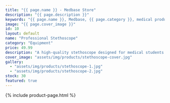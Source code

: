 ```yaml
---
title: "{{ page.name }} - Medbase Store"
description: "{{ page.description }}"
keywords: "{{ page.name }}, Medbase, {{ page.category }}, medical products, healthcare, {{ page.keywords }}"
image: "{{ page.cover_image }}"
id: 10
layout: default
name: "Professional Stethoscope"
category: "Equipment"
price: 49.99
description: "A high-quality stethoscope designed for medical students and professionals, providing excellent acoustics for auscultation."
cover_image: "assets/img/products/stethoscope-cover.jpg"
gallery:
  - "assets/img/products/stethoscope-1.jpg"
  - "assets/img/products/stethoscope-2.jpg"
stock: 30
featured: true
---
```

{% include product-page.html %}
